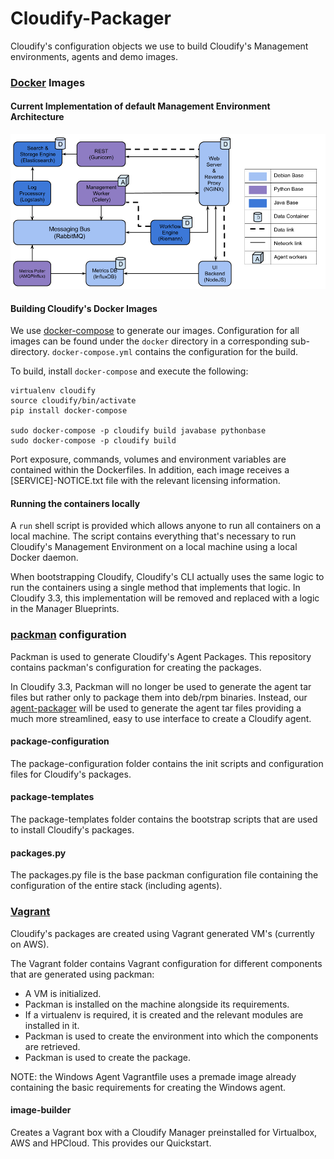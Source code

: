 Cloudify-Packager
=================

Cloudify's configuration objects we use to build Cloudify's Management environments, agents and demo images.

### [Docker](http://www.docker.com) Images

#### Current Implementation of default Management Environment Architecture

![Cloudify's Containerized Architecture](current_architecture.png)

#### Building Cloudify's Docker Images

We use [docker-compose](https://docs.docker.com/compose/) to generate our images.
Configuration for all images can be found under the `docker` directory in a corresponding sub-directory.
`docker-compose.yml` contains the configuration for the build.

To build, install `docker-compose` and execute the following:

```shell
virtualenv cloudify
source cloudify/bin/activate
pip install docker-compose

sudo docker-compose -p cloudify build javabase pythonbase
sudo docker-compose -p cloudify build
```

Port exposure, commands, volumes and environment variables are contained within the Dockerfiles.
In addition, each image receives a [SERVICE]-NOTICE.txt file with the relevant licensing information.

#### Running the containers locally

A `run` shell script is provided which allows anyone to run all containers on a local machine.
The script contains everything that's necessary to run Cloudify's Management Environment on a local machine using a local Docker daemon.

When bootstrapping Cloudify, Cloudify's CLI actually uses the same logic to run the containers using a single method that implements that logic.
In Cloudify 3.3, this implementation will be removed and replaced with a logic in the Manager Blueprints.


### [packman](http://packman.readthedocs.org) configuration

Packman is used to generate Cloudify's Agent Packages.
This repository contains packman's configuration for creating the packages.

In Cloudify 3.3, Packman will no longer be used to generate the agent tar files but rather only to package them into deb/rpm binaries.
Instead, our [agent-packager](https://github.com/cloudify-cosmo/cloudify-agent-packager) will be used to generate the agent tar files providing a much more streamlined, easy to use interface to create a Cloudify agent.

#### package-configuration

The package-configuration folder contains the init scripts and configuration files for Cloudify's packages.

#### package-templates

The package-templates folder contains the bootstrap scripts that are used to install Cloudify's packages.

#### packages.py

The packages.py file is the base packman configuration file containing the configuration of the entire stack (including agents).


### [Vagrant](http://www.vagrantup.com)

Cloudify's packages are created using Vagrant generated VM's (currently on AWS).

The Vagrant folder contains Vagrant configuration for different components that are generated using packman:

- A VM is initialized.
- Packman is installed on the machine alongside its requirements.
- If a virtualenv is required, it is created and the relevant modules are installed in it.
- Packman is used to create the environment into which the components are retrieved.
- Packman is used to create the package.

NOTE: the Windows Agent Vagrantfile uses a premade image already containing the basic requirements for creating the Windows agent.

#### image-builder

Creates a Vagrant box with a Cloudify Manager preinstalled for Virtualbox, AWS and HPCloud. This provides our Quickstart.
